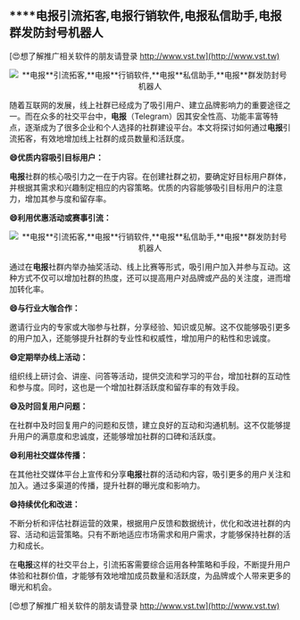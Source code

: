 ## ****电报**引流拓客,**电报**行销软件,**电报**私信助手,**电报**群发防封号机器人**

[😍想了解推广相关软件的朋友请登录 http://www.vst.tw](http://www.vst.tw)

 <center><img src="https://vst.tw/MP4/tuiguang/png/8.png" alt="**电报**引流拓客,**电报**行销软件,**电报**私信助手,**电报**群发防封号机器人"></center>

随着互联网的发展，线上社群已经成为了吸引用户、建立品牌影响力的重要途径之一。而在众多的社交平台中，**电报**（Telegram）因其安全性高、功能丰富等特点，逐渐成为了很多企业和个人选择的社群建设平台。本文将探讨如何通过**电报**引流拓客，有效地增加线上社群的成员数量和活跃度。

**😄优质内容吸引目标用户：**

**电报**社群的核心吸引力之一在于内容。在创建社群之初，要确定好目标用户群体，并根据其需求和兴趣制定相应的内容策略。优质的内容能够吸引目标用户的注意力，增加其参与度和留存率。

**😄利用优惠活动或赛事引流：**

 <center><img src="https://vst.tw/MP4/tuiguang/png/0.png" alt="**电报**引流拓客,**电报**行销软件,**电报**私信助手,**电报**群发防封号机器人"></center>

通过在**电报**社群内举办抽奖活动、线上比赛等形式，吸引用户加入并参与互动。这种方式不仅可以增加社群的热度，还可以提高用户对品牌或产品的关注度，进而增加转化率。

**😄与行业大咖合作：**

邀请行业内的专家或大咖参与社群，分享经验、知识或见解。这不仅能够吸引更多的用户加入，还能够提升社群的专业性和权威性，增加用户的粘性和忠诚度。

**😄定期举办线上活动：**

组织线上研讨会、讲座、问答等活动，提供交流和学习的平台，增加社群的互动性和参与度。同时，这也是一个增加社群活跃度和留存率的有效手段。

**😄及时回复用户问题：**

在社群中及时回复用户的问题和反馈，建立良好的互动和沟通机制。这不仅能够提升用户的满意度和忠诚度，还能够增加社群的口碑和活跃度。

**😄利用社交媒体传播：**

在其他社交媒体平台上宣传和分享**电报**社群的活动和内容，吸引更多的用户关注和加入。通过多渠道的传播，提升社群的曝光度和影响力。

**😄持续优化和改进：**

不断分析和评估社群运营的效果，根据用户反馈和数据统计，优化和改进社群的内容、活动和运营策略。只有不断地适应市场需求和用户需求，才能够保持社群的活力和成长。

在**电报**这样的社交平台上，引流拓客需要综合运用各种策略和手段，不断提升用户体验和社群价值，才能够有效地增加成员数量和活跃度，为品牌或个人带来更多的曝光和机会。

[😍想了解推广相关软件的朋友请登录 http://www.vst.tw](http://www.vst.tw)



